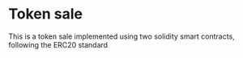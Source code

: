# Token sale

This is a token sale implemented using two solidity smart contracts, following the ERC20 standard
